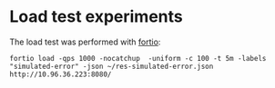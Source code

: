 # Load test experiments

The load test was performed with [fortio](https://github.com/fortio/fortio):
```
fortio load -qps 1000 -nocatchup  -uniform -c 100 -t 5m -labels "simulated-error" -json ~/res-simulated-error.json http://10.96.36.223:8080/
```
